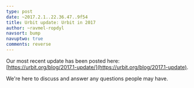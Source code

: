 ```yaml
---
type: post
date: ~2017.2.1..22.36.47..9f54
title: Urbit update: Urbit in 2017
author: ~ravmel-ropdyl
navsort: bump
navuptwo: true
comments: reverse
---
```


Our most recent update has been posted here: [https://urbit.org/blog/2017.1-update/](https://urbit.org/blog/2017.1-update).

We're here to discuss and answer any questions people may have.